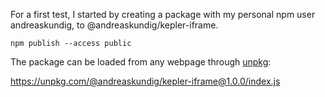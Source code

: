 For a first test, I started by creating a package with my personal npm user andreaskundig, to @andreaskundig/kepler-iframe.

    npm publish --access public

The package can be loaded from any webpage through [unpkg](https://unpkg.com/):

https://unpkg.com/@andreaskundig/kepler-iframe@1.0.0/index.js
   
  
  
